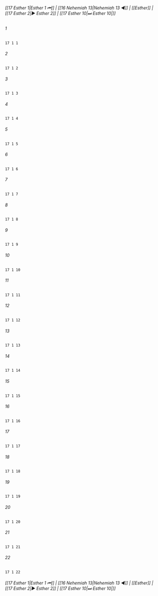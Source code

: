 
###### [[17 Esther 1|Esther 1 ⏮]] | [[16 Nehemiah 13|Nehemiah 13 ◀]] | [[Esther]] | [[17 Esther 2|▶ Esther 2]] | [[17 Esther 10|⏭ Esther 10|]]

###### 1
``` verse
17 1 1 
```
###### 2
``` verse
17 1 2 
```
###### 3
``` verse
17 1 3 
```
###### 4
``` verse
17 1 4 
```
###### 5
``` verse
17 1 5 
```
###### 6
``` verse
17 1 6 
```
###### 7
``` verse
17 1 7 
```
###### 8
``` verse
17 1 8 
```
###### 9
``` verse
17 1 9 
```
###### 10
``` verse
17 1 10 
```
###### 11
``` verse
17 1 11 
```
###### 12
``` verse
17 1 12 
```
###### 13
``` verse
17 1 13 
```
###### 14
``` verse
17 1 14 
```
###### 15
``` verse
17 1 15 
```
###### 16
``` verse
17 1 16 
```
###### 17
``` verse
17 1 17 
```
###### 18
``` verse
17 1 18 
```
###### 19
``` verse
17 1 19 
```
###### 20
``` verse
17 1 20 
```
###### 21
``` verse
17 1 21 
```
###### 22
``` verse
17 1 22 
```

###### [[17 Esther 1|Esther 1 ⏮]] | [[16 Nehemiah 13|Nehemiah 13 ◀]] | [[Esther]] | [[17 Esther 2|▶ Esther 2]] | [[17 Esther 10|⏭ Esther 10|]]

